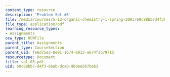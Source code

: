 ```yaml
---
content_type: resource
description: 'Problem Set #5'
file: /media/courses/5-12-organic-chemistry-i-spring-2003/69c88bb7d4f386abdca09b0ee5b7bab3_sol_05.pdf
file_type: application/pdf
learning_resource_types:
- Assignments
ocw_type: OCWFile
parent_title: Assignments
parent_type: CourseSection
parent_uid: fe6d75e3-8e91-1674-6933-a674fab79715
resourcetype: Document
title: sol_05.pdf
uid: 69c88bb7-d4f3-86ab-dca0-9b0ee5b7bab3
---
```

